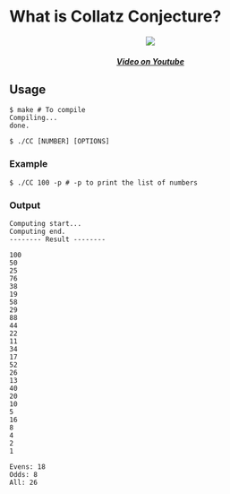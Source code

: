 # What is Collatz Conjecture?

<p align='center'>

<a href='https://youtu.be/094y1Z2wpJg'>
<img src='https://img.youtube.com/vi/094y1Z2wpJg/0.jpg'>
<h5 style='text-align:center'>Video on Youtube</h5>
</a>
</p>

## Usage

```terminal
$ make # To compile
Compiling...
done.

$ ./CC [NUMBER] [OPTIONS]
```

### Example

```terminal
$ ./CC 100 -p # -p to print the list of numbers
```

### Output

```terminal
Computing start...
Computing end.
-------- Result --------

100
50
25
76
38
19
58
29
88
44
22
11
34
17
52
26
13
40
20
10
5
16
8
4
2
1

Evens: 18
Odds: 8
All: 26
```
